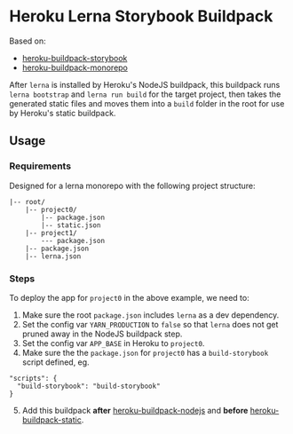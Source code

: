 # Heroku Lerna Storybook Buildpack

Based on:
- [heroku-buildpack-storybook](https://github.com/Root-App/heroku-buildpack-storybook)
- [heroku-buildpack-monorepo](https://github.com/lstoll/heroku-buildpack-monorepo)

After `lerna` is installed by Heroku's NodeJS buildpack, this buildpack runs `lerna bootstrap` and `lerna run build` for the target project, then takes the generated static files and moves them into a `build` folder in the root for use by Heroku's static buildpack.

## Usage

### Requirements
Designed for a lerna monorepo with the following project structure:
```
|-- root/
    |-- project0/
        |-- package.json
        |-- static.json
    |-- project1/
        --- package.json
    |-- package.json
    |-- lerna.json
```

### Steps
To deploy the app for `project0` in the above example, we need to:
1. Make sure the root `package.json` includes `lerna` as a dev dependency.
2. Set the config var `YARN_PRODUCTION` to `false` so that `lerna` does not get pruned away in the NodeJS buildpack step.
3. Set the config var `APP_BASE` in Heroku to `project0`.
4. Make sure the the `package.json` for `project0` has a `build-storybook` script defined, eg.
```
"scripts": {
  "build-storybook": "build-storybook"
}
```
5. Add this buildpack **after** [heroku-buildpack-nodejs](https://github.com/heroku/heroku-buildpack-nodejs) and **before** [heroku-buildpack-static](https://github.com/heroku/heroku-buildpack-static).
